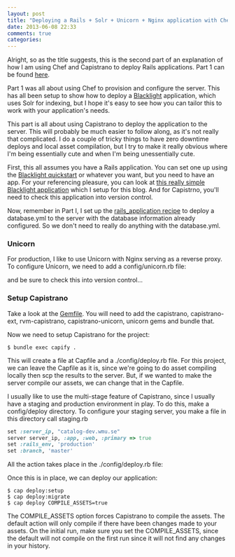 ```yaml
---
layout: post
title: "Deploying a Rails + Solr + Unicorn + Nginx application with Chef + Knife + Capistrano on Digital Ocean -- Part II"
date: 2013-06-08 22:33
comments: true
categories: 
---
```


Alright, so as the title suggests, this is the second part of an explanation of how I am using Chef and Capistrano to deploy Rails applications. Part 1 can be found [here](/blog/2013/05/22/deploying-a-rails-plus-solr-plus-unicorn-plus-nginx-application-with-chef-plus-knife-plus-capistrano-on-digital-ocean-1/). 

Part 1 was all about using Chef to provision and configure the server. This has all been setup to show how to deploy a [Blacklight](https://github.com/projectblacklight/blacklight) application, which uses Solr for indexing, but I hope it's easy to see how you can tailor this to work with your application's needs. 

This part is all about using Capistrano to deploy the application to the server. This will probably be much easier to follow along, as it's not really that complicated. I do a couple of tricky things to have zero downtime deploys and local asset compilation, but I try to make it really obvious where I'm being essentially cute and when I'm being unessentially cute.

First, this all assumes you have a Rails application. You can set one up using the [Blacklight quickstart](https://github.com/projectblacklight/blacklight/wiki/Quickstart) or whatever you want, but you need to have an app. For your referencing pleasure, you can look at [this really simple Blacklight application](https://github.com/cfitz/blacklight_app) which I setup for this blog. And for Capistrno, you'll need to check this application into version control. 


Now, remember in Part I, I set up the [rails_application recipe](https://github.com/cfitz/catalog-kitchen/blob/master/site-cookbooks/catalog/recipes/rails_application.rb) to deploy a database.yml to the server with the database information already configured. So we don't need to really do anything with the database.yml.

### Unicorn

For production, I like to use Unicorn with Nginx serving as a reverse proxy. To configure Unicorn, we need to add a config/unicorn.rb file: 


<script src="http://gist-it.appspot.com/github/cfitz/blacklight_app/blob/master/config/unicorn.rb"></script>


and be sure to check this into version control...

### Setup Capistrano

Take a look at the [Gemfile](https://github.com/cfitz/blacklight_app/blob/master/Gemfile). You will need to add the capistrano, capistrano-ext, rvm-capistrano, capistrano-unicorn, unicorn gems and bundle that.

Now we need to setup Capistrano for the project:

``` 
$ bundle exec capify .
```

This will create a file at Capfile and a ./config/deploy.rb file. For this project, we can leave the Capfile as it is, since we're going to do asset compiling locally then scp the results to the server. But, if we wanted to make the server compile our assets, we can change that in the Capfile. 

I usually like to use the multi-stage feature of Capistrano, since I usually have a staging and production environment in play. To do this, make a config/deploy directory. To configure your staging server, you make a file in this directory call staging.rb

``` ruby staging.rb
set :server_ip, "catalog-dev.wmu.se"
server server_ip, :app, :web, :primary => true
set :rails_env, 'production'
set :branch, 'master'
```

All the action takes place in the ./config/deploy.rb file: 

<script src="http://gist-it.appspot.com/github/cfitz/blacklight_app/blob/master/config/deploy.rb"></script>


Once this is in place, we can deploy our application: 

```
$ cap deploy:setup
$ cap deploy:migrate
$ cap deploy COMPILE_ASSETS=true
```

The COMPILE_ASSETS option forces Capistrano to compile the assets. The default action will only compile if there have been changes made to your assets. On the  initial run, make sure you set the COMPILE_ASSETS, since the default will not compile on the first run since it will not find any changes in your history. 
